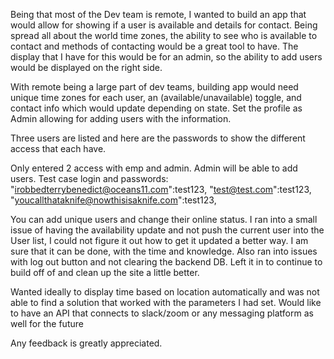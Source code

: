 Being that most of the Dev team is remote, I wanted to build an app that would allow for showing if a user is available and details for contact. Being spread all about the world time zones, the ability to see who is available to contact and methods of contacting would be a great tool to have. The display that I have for this would be for an admin, so the ability to add users would be displayed on the right side.

With remote being a large part of dev teams, building app would need unique time zones for each user, an (available/unavailable) toggle, and contact info which would update depending on state. Set the profile as Admin allowing for adding users with the information.

Three users are listed and here are the passwords to show the different access that each have.

Only entered 2 access with emp and admin. Admin will be able to add users.
Test case login and passwords:
"irobbedterrybenedict@oceans11.com":test123,
"test@test.com":test123,
"youcallthataknife@nowthisisaknife.com":test123,


You can add unique users and change their online status. I ran into a small issue of having the availability update and not push the current user into the User list, I could not figure it out how to get it updated a better way. I am sure that it can be done, with the time and knowledge. Also ran into issues with log out button and not clearing the backend DB. Left it in to continue to build off of and clean up the site a little better.

Wanted ideally to display time based on location automatically and was not able to find a solution that worked with the parameters I had set. Would like to have an API that connects to slack/zoom or any messaging platform as well for the future

Any feedback is greatly appreciated.
